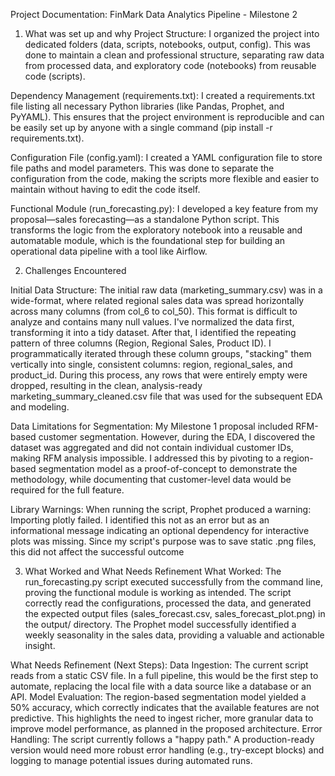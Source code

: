 Project Documentation: FinMark Data Analytics Pipeline - Milestone 2

1. What was set up and why
Project Structure: I organized the project into dedicated folders (data, scripts, notebooks, output, config). This was done to maintain a clean and professional structure, separating raw data from processed data, and exploratory code (notebooks) from reusable code (scripts).

Dependency Management (requirements.txt): I created a requirements.txt file listing all necessary Python libraries (like Pandas, Prophet, and PyYAML). This ensures that the project environment is reproducible and can be easily set up by anyone with a single command (pip install -r requirements.txt).

Configuration File (config.yaml): I created a YAML configuration file to store file paths and model parameters. This was done to separate the configuration from the code, making the scripts more flexible and easier to maintain without having to edit the code itself.

Functional Module (run_forecasting.py): I developed a key feature from my proposal—sales forecasting—as a standalone Python script. This transforms the logic from the exploratory notebook into a reusable and automatable module, which is the foundational step for building an operational data pipeline with a tool like Airflow.

2. Challenges Encountered

Initial Data Structure: The initial raw data (marketing_summary.csv) was in a wide-format, where related regional sales data was spread horizontally across many columns (from col_6 to col_50). This format is difficult to analyze and contains many null values. I've normalized the data first, transforming it into a tidy dataset. After that, I identified the repeating pattern of three columns (Region, Regional Sales, Product ID). I programmatically iterated through these column groups, "stacking" them vertically into single, consistent columns: region, regional_sales, and product_id. During this process, any rows that were entirely empty were dropped, resulting in the clean, analysis-ready marketing_summary_cleaned.csv file that was used for the subsequent EDA and modeling.

Data Limitations for Segmentation: My Milestone 1 proposal included RFM-based customer segmentation. However, during the EDA, I discovered the dataset was aggregated and did not contain individual customer IDs, making RFM analysis impossible. I addressed this by pivoting to a region-based segmentation model as a proof-of-concept to demonstrate the methodology, while documenting that customer-level data would be required for the full feature.

Library Warnings: When running the script, Prophet produced a warning: Importing plotly failed. I identified this not as an error but as an informational message indicating an optional dependency for interactive plots was missing. Since my script's purpose was to save static .png files, this did not affect the successful outcome

3. What Worked and What Needs Refinement
What Worked:
The run_forecasting.py script executed successfully from the command line, proving the functional module is working as intended.
The script correctly read the configurations, processed the data, and generated the expected output files (sales_forecast.csv, sales_forecast_plot.png) in the output/ directory.
The Prophet model successfully identified a weekly seasonality in the sales data, providing a valuable and actionable insight.

What Needs Refinement (Next Steps):
Data Ingestion: The current script reads from a static CSV file. In a full pipeline, this would be the first step to automate, replacing the local file with a data source like a database or an API.
Model Evaluation: The region-based segmentation model yielded a 50% accuracy, which correctly indicates that the available features are not predictive. This highlights the need to ingest richer, more granular data to improve model performance, as planned in the proposed architecture.
Error Handling: The script currently follows a "happy path." A production-ready version would need more robust error handling (e.g., try-except blocks) and logging to manage potential issues during automated runs.